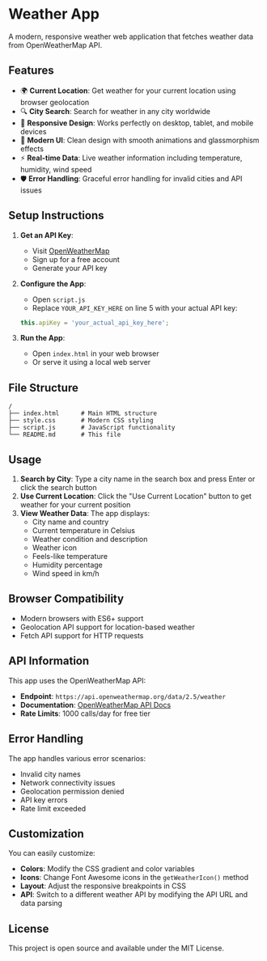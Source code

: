 # Weather App

A modern, responsive weather web application that fetches weather data from OpenWeatherMap API.

## Features

- 🌍 **Current Location**: Get weather for your current location using browser geolocation
- 🔍 **City Search**: Search for weather in any city worldwide
- 📱 **Responsive Design**: Works perfectly on desktop, tablet, and mobile devices
- 🎨 **Modern UI**: Clean design with smooth animations and glassmorphism effects
- ⚡ **Real-time Data**: Live weather information including temperature, humidity, wind speed
- 🛡️ **Error Handling**: Graceful error handling for invalid cities and API issues

## Setup Instructions

1. **Get an API Key**:
   - Visit [OpenWeatherMap](https://openweathermap.org/api)
   - Sign up for a free account
   - Generate your API key

2. **Configure the App**:
   - Open `script.js`
   - Replace `YOUR_API_KEY_HERE` on line 5 with your actual API key:
   ```javascript
   this.apiKey = 'your_actual_api_key_here';
   ```

3. **Run the App**:
   - Open `index.html` in your web browser
   - Or serve it using a local web server

## File Structure

```
/
├── index.html      # Main HTML structure
├── style.css       # Modern CSS styling
├── script.js       # JavaScript functionality
└── README.md       # This file
```

## Usage

1. **Search by City**: Type a city name in the search box and press Enter or click the search button
2. **Use Current Location**: Click the "Use Current Location" button to get weather for your current position
3. **View Weather Data**: The app displays:
   - City name and country
   - Current temperature in Celsius
   - Weather condition and description
   - Weather icon
   - Feels-like temperature
   - Humidity percentage
   - Wind speed in km/h

## Browser Compatibility

- Modern browsers with ES6+ support
- Geolocation API support for location-based weather
- Fetch API support for HTTP requests

## API Information

This app uses the OpenWeatherMap API:
- **Endpoint**: `https://api.openweathermap.org/data/2.5/weather`
- **Documentation**: [OpenWeatherMap API Docs](https://openweathermap.org/current)
- **Rate Limits**: 1000 calls/day for free tier

## Error Handling

The app handles various error scenarios:
- Invalid city names
- Network connectivity issues
- Geolocation permission denied
- API key errors
- Rate limit exceeded

## Customization

You can easily customize:
- **Colors**: Modify the CSS gradient and color variables
- **Icons**: Change Font Awesome icons in the `getWeatherIcon()` method
- **Layout**: Adjust the responsive breakpoints in CSS
- **API**: Switch to a different weather API by modifying the API URL and data parsing

## License

This project is open source and available under the MIT License.